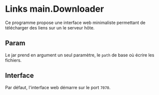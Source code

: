 # Links main.Downloader
Ce programme propose une interface web minimaliste permettant de télécharger des liens sur un le serveur hôte.

## Param
Le jar prend en argument un seul paramètre, le `path` de base où écrire les fichiers.

## Interface
 Par défaut, l'interface web démarre sur le port `7070`.